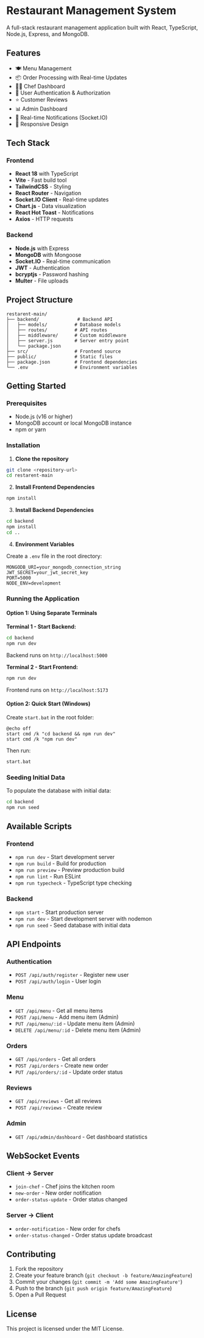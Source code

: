 # Restaurant Management System

A full-stack restaurant management application built with React, TypeScript, Node.js, Express, and MongoDB.

## Features

- 🍽️ Menu Management
- 📦 Order Processing with Real-time Updates
- 👨‍🍳 Chef Dashboard
- 👤 User Authentication & Authorization
- ⭐ Customer Reviews
- 📊 Admin Dashboard
- 🔔 Real-time Notifications (Socket.IO)
- 📱 Responsive Design

## Tech Stack

### Frontend
- **React 18** with TypeScript
- **Vite** - Fast build tool
- **TailwindCSS** - Styling
- **React Router** - Navigation
- **Socket.IO Client** - Real-time updates
- **Chart.js** - Data visualization
- **React Hot Toast** - Notifications
- **Axios** - HTTP requests

### Backend
- **Node.js** with Express
- **MongoDB** with Mongoose
- **Socket.IO** - Real-time communication
- **JWT** - Authentication
- **bcryptjs** - Password hashing
- **Multer** - File uploads

## Project Structure

```
restarent-main/
├── backend/              # Backend API
│   ├── models/          # Database models
│   ├── routes/          # API routes
│   ├── middleware/      # Custom middleware
│   ├── server.js        # Server entry point
│   └── package.json
├── src/                 # Frontend source
├── public/              # Static files
├── package.json         # Frontend dependencies
└── .env                 # Environment variables
```

## Getting Started

### Prerequisites
- Node.js (v16 or higher)
- MongoDB account or local MongoDB instance
- npm or yarn

### Installation

1. **Clone the repository**
```bash
git clone <repository-url>
cd restarent-main
```

2. **Install Frontend Dependencies**
```bash
npm install
```

3. **Install Backend Dependencies**
```bash
cd backend
npm install
cd ..
```

4. **Environment Variables**

Create a `.env` file in the root directory:
```env
MONGODB_URI=your_mongodb_connection_string
JWT_SECRET=your_jwt_secret_key
PORT=5000
NODE_ENV=development
```

### Running the Application

#### Option 1: Using Separate Terminals

**Terminal 1 - Start Backend:**
```bash
cd backend
npm run dev
```
Backend runs on `http://localhost:5000`

**Terminal 2 - Start Frontend:**
```bash
npm run dev
```
Frontend runs on `http://localhost:5173`

#### Option 2: Quick Start (Windows)

Create `start.bat` in the root folder:
```batch
@echo off
start cmd /k "cd backend && npm run dev"
start cmd /k "npm run dev"
```

Then run:
```bash
start.bat
```

### Seeding Initial Data

To populate the database with initial data:
```bash
cd backend
npm run seed
```

## Available Scripts

### Frontend
- `npm run dev` - Start development server
- `npm run build` - Build for production
- `npm run preview` - Preview production build
- `npm run lint` - Run ESLint
- `npm run typecheck` - TypeScript type checking

### Backend
- `npm start` - Start production server
- `npm run dev` - Start development server with nodemon
- `npm run seed` - Seed database with initial data

## API Endpoints

### Authentication
- `POST /api/auth/register` - Register new user
- `POST /api/auth/login` - User login

### Menu
- `GET /api/menu` - Get all menu items
- `POST /api/menu` - Add menu item (Admin)
- `PUT /api/menu/:id` - Update menu item (Admin)
- `DELETE /api/menu/:id` - Delete menu item (Admin)

### Orders
- `GET /api/orders` - Get all orders
- `POST /api/orders` - Create new order
- `PUT /api/orders/:id` - Update order status

### Reviews
- `GET /api/reviews` - Get all reviews
- `POST /api/reviews` - Create review

### Admin
- `GET /api/admin/dashboard` - Get dashboard statistics

## WebSocket Events

### Client -> Server
- `join-chef` - Chef joins the kitchen room
- `new-order` - New order notification
- `order-status-update` - Order status changed

### Server -> Client
- `order-notification` - New order for chefs
- `order-status-changed` - Order status update broadcast

## Contributing

1. Fork the repository
2. Create your feature branch (`git checkout -b feature/AmazingFeature`)
3. Commit your changes (`git commit -m 'Add some AmazingFeature'`)
4. Push to the branch (`git push origin feature/AmazingFeature`)
5. Open a Pull Request

## License

This project is licensed under the MIT License.
